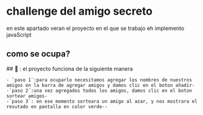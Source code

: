 <h1 aling="center"> 
  challenge del amigo  secreto  </h1>
<p>
  en este apartado veran el proyecto en el que se trabajo eh implemento javaScript
</p>
<h2>
  como se ocupa?
</h2>
<p>
  ## 🔨 : el proyecto funciona de la siguiente manera 
  
    - `paso 1`:para ocuparlo necesitamos agregar los nombres de nuestros amigos en la barra de agregar amigos y damos clic en el boton añadir- 
    -`paso 2`:una vez agregados todos los amigos, damos clic en el boton sortear amigos- 
    -`paso 3`: en ese momento sorteara un amigo al azar, y nos mostrara el resutado en pantalla en color verde--
    
  </u1> 
</p>
